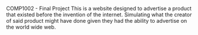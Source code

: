 COMP1002 - Final Project
  This is a website designed to advertise a product that existed before the invention of the internet. Simulating what the creator of said product might have done 
given they had the ability to advertise on the world wide web.
